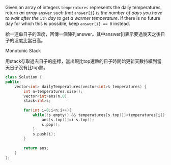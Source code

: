 Given an array of integers `temperatures` represents the daily temperatures, return _an array_ `answer` _such that_ `answer[i]` _is the number of days you have to wait after the_ `ith` _day to get a warmer temperature_. If there is no future day for which this is possible, keep `answer[i] == 0` instead.

給一連串日子的溫度，回傳一個陣列answer。其中answer\[i]表示要過幾天之後日子的溫度比當日高。

Monotonic Stack

用stack存取過去日子的座標，當出現比top還熱的日子時開始更新天數持續到當天日子沒有比top熱。

```cpp
class Solution {
public:
    vector<int> dailyTemperatures(vector<int>& temperatures) {
        int n=temperatures.size();
        vector<int>ans(n,0);
        stack<int>s;
        
        for(int i=0;i<n;i++){
            while(!s.empty() && temperatures[s.top()]<temperatures[i]){
                ans[s.top()]=i-s.top();
                s.pop();
            }
            s.push(i);
        }
        
        return ans;
    }
};
```